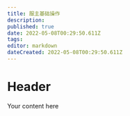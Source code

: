 ```yaml
---
title: 服主基础操作
description: 
published: true
date: 2022-05-08T00:29:50.611Z
tags: 
editor: markdown
dateCreated: 2022-05-08T00:29:50.611Z
---
```


# Header
Your content here
